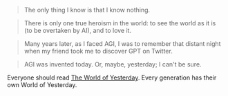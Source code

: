 > The only thing I know is that I know nothing.

> There is only one true heroism in the world: to see the world as it is (to be overtaken by AI), and to love it.

> Many years later, as I faced AGI, I was to remember that distant night when my friend took me to discover GPT on Twitter.

> AGI was invented today. Or, maybe, yesterday; I can't be sure.

Everyone should read [The World of Yesterday](https://en.wikipedia.org/wiki/The_World_of_Yesterday).
Every generation has their own World of Yesterday.
